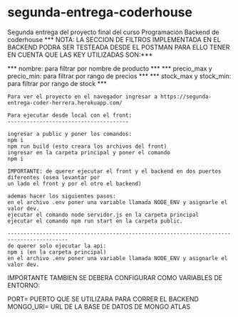# segunda-entrega-coderhouse
Segunda entrega del proyecto final del curso Programación Backend de coderhouse
    *** NOTA: LA SECCION DE FILTROS IMPLEMENTADA EN EL BACKEND PODRA SER TESTEADA DESDE EL POSTMAN PARA ELLO TENER EN CUENTA QUE LAS KEY UTILIZADAS SON:***

*** nombre: para filtrar por nombre de producto ***
*** precio_max y precio_min: para filtrar por rango de precios ***
*** stock_max y stock_min: para filtrar por rango de stock ***


```````````````````````````````````````````````````````````````````````````````````
Para ver el proyecto en el navegador ingresar a https://segunda-entrega-coder-herrera.herokuapp.com/

Para ejecutar desde local con el front:
--------------------------------------

ingresar a public y poner los comandos: 
npm i
npm run build (esto creara los archivos del front)
ingresar en la carpeta principal y poner el comando
npm i

IMPORTANTE: de querer ejecutar el front y el backend en dos puertos diferentes (osea levantar por
un lado el front y por el otro el backend) 

ademas hacer los siguientes pasos:
en el archivo .env poner una variable llamada NODE_ENV y asignarle el valor dev.
ejecutar el comando node servidor.js en la carpeta principal
ejecutar el comando npm run start en la carpeta public.

-----------------------------------------------------------------------------------------
de querer solo ejecutar la api:
npm i (en la carpeta principal)
en el archivo .env poner una variable llamada NODE_ENV y asignarle el valor dev.
`````````````````````````````````````````````````````````````````````````````````````
IMPORTANTE TAMBIEN SE DEBERA CONFIGURAR COMO VARIABLES DE ENTORNO:

PORT=  PUERTO QUE SE UTILIZARA PARA CORRER EL BACKEND
MONGO_URI= URL DE LA BASE DE DATOS DE MONGO ATLAS

